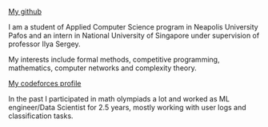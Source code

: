 [My github](https://github.com/F47-503)

I am a student of Applied Computer Science program in Neapolis University Pafos and an intern in National University of Singapore under supervision of professor Ilya Sergey.

My interests include formal methods, competitive programming, mathematics, computer networks and complexity theory.

[My codeforces profile](https://codeforces.com/profile/Vitaly239239)

In the past I participated in math olympiads a lot and worked as ML engineer/Data Scientist for 2.5 years, mostly working with user logs and classification tasks.
